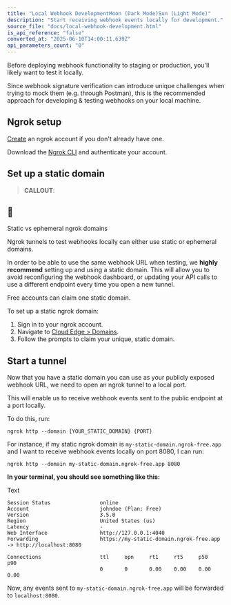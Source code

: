 ```yaml
---
title: "Local Webhook DevelopmentMoon (Dark Mode)Sun (Light Mode)"
description: "Start receiving webhook events locally for development."
source_file: "docs/local-webhook-development.html"
is_api_reference: "false"
converted_at: "2025-06-10T14:00:11.639Z"
api_parameters_count: "0"
---
```

Before deploying webhook functionality to staging or production, you'll likely want to test it locally.

Since webhook signature verification can introduce unique challenges when trying to mock them (e.g. through Postman), this is the recommended approach for developing & testing webhooks on your local machine.

## Ngrok setup

[](#ngrok-setup)

[Create](https://dashboard.ngrok.com/) an ngrok account if you don't already have one.

Download the [Ngrok CLI](https://ngrok.com/download) and authenticate your account.

## Set up a static domain

[](#set-up-a-static-domain)

> **CALLOUT**:

## 📘

Static vs ephemeral ngrok domains

Ngrok tunnels to test webhooks locally can either use static or ephemeral domains.

In order to be able to use the same webhook URL when testing, we **highly recommend** setting up and using a static domain. This will allow you to avoid reconfiguring the webhook dashboard, or updating your API calls to use a different endpoint every time you open a new tunnel.

Free accounts can claim one static domain.

To set up a static ngrok domain:

1.  Sign in to your ngrok account.
2.  Navigate to [Cloud Edge > Domains](https://dashboard.ngrok.com/cloud-edge/domains).‍
3.  Follow the prompts to claim your unique, static domain.

## Start a tunnel

[](#start-a-tunnel)

Now that you have a static domain you can use as your publicly exposed webhook URL, we need to open an ngrok tunnel to a local port.

This will enable us to receive webhook events sent to the public endpoint at a port locally.

To do this, run:

```
ngrok http --domain {YOUR_STATIC_DOMAIN} {PORT}

```

For instance, if my static ngrok domain is `my-static-domain.ngrok-free.app` and I want to receive webhook events locally on port 8080, I can run:

```
ngrok http --domain my-static-domain.ngrok-free.app 8080

```

**In your terminal, you should see something like this:**

Text

```
Session Status                online
Account                       johndoe (Plan: Free)
Version                       3.5.0
Region                        United States (us)
Latency                       -
Web Interface                 http://127.0.0.1:4040
Forwarding                    https://my-static-domain.ngrok-free.app -> http://localhost:8080

Connections                   ttl     opn     rt1     rt5     p50     p90
                              0       0       0.00    0.00    0.00    0.00

```



Now, any events sent to `my-static-domain.ngrok-free.app` will be forwarded to `localhost:8080`.
